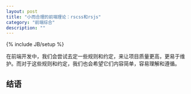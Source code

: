 ```yaml
---
layout: post
title: "小而合理的前端理论：rscss和rsjs"
category: "前端综合"
description: ""
---
```

{% include JB/setup %}

在前端开发中，我们会尝试去定一些规则和约定，来让项目质量更高，更易于维护。而对于这些规则和约定，我们也会希望它们内容简单，容易理解和遵循。



## 结语 ##


[img_pointer]: {{POSTS_IMG_PATH}}/201511/pointer.png "pointer概念"

[推荐规范]: http://www.w3.org/TR/pointerevents "Pointer Events"
